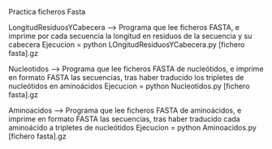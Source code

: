 Practica ficheros Fasta

LongitudResiduosYCabecera --> Programa que lee ficheros FASTA, e imprime por cada secuencia la longitud en residuos de la secuencia y su cabecera
Ejecucion =  python LOngitudResiduosYCabecera.py [fichero fasta].gz

Nucleotidos --> Programa que lee ficheros FASTA de nucleótidos, e imprime en formato FASTA las secuencias, tras haber traducido los tripletes de nucleótidos en aminoácidos
Ejecucion =  python Nucleotidos.py [fichero fasta].gz

Aminoacidos --> Programa que lee ficheros FASTA de aminoácidos, e imprime en formato FASTA las secuencias, tras haber traducido cada aminoácido a tripletes de nucleótidos
Ejecucion =  python Aminoacidos.py [fichero fasta].gz
